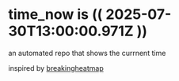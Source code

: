 # time_now is (( 2025-07-30T13:00:00.971Z ))

an automated repo that shows the currnent time

inspired by [breakingheatmap](https://github.com/breakingheatmap/breakingheatmap)